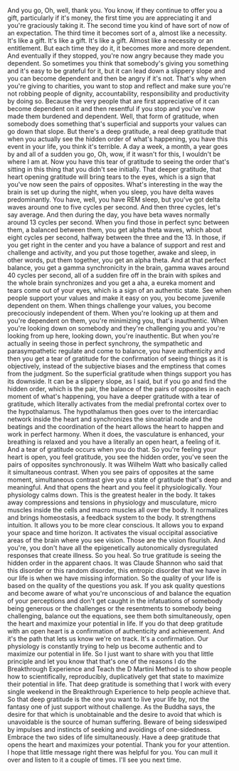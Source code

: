  And you go, Oh, well, thank you. You know, if they continue to offer you a gift, particularly if it's money, the first time you are appreciating it and you're graciously taking it. The second time you kind of have sort of now of an expectation. The third time it becomes sort of a, almost like a necessity. It's like a gift. It's like a gift. It's like a gift. Almost like a necessity or an entitlement. But each time they do it, it becomes more and more dependent. And eventually if they stopped, you're now angry because they made you dependent. So sometimes you think that somebody's giving you something and it's easy to be grateful for it, but it can lead down a slippery slope and you can become dependent and then be angry if it's not. That's why when you're giving to charities, you want to stop and reflect and make sure you're not robbing people of dignity, accountability, responsibility and productivity by doing so. Because the very people that are first appreciative of it can become dependent on it and then resentful if you stop and you've now made them burdened and dependent. Well, that form of gratitude, when somebody does something that's superficial and supports your values can go down that slope. But there's a deep gratitude, a real deep gratitude that when you actually see the hidden order of what's happening, you have this event in your life, you think it's terrible. A day a week, a month, a year goes by and all of a sudden you go, Oh, wow, if it wasn't for this, I wouldn't be where I am at. Now you have this tear of gratitude to seeing the order that's sitting in this thing that you didn't see initially. That deeper gratitude, that heart opening gratitude will bring tears to the eyes, which is a sign that you've now seen the pairs of opposites. What's interesting in the way the brain is set up during the night, when you sleep, you have delta waves predominantly. You have, well, you have REM sleep, but you've got delta waves around one to five cycles per second. And then three cycles, let's say average. And then during the day, you have beta waves normally around 13 cycles per second. When you find those in perfect sync between them, a balanced between them, you get alpha theta waves, which about eight cycles per second, halfway between the three and the 13. In those, if you get right in the center and you have a balance of support and rest and challenge and activity, and you put those together, awake and sleep, in other words, put them together, you get an alpha theta. And at that perfect balance, you get a gamma synchronicity in the brain, gamma waves around 40 cycles per second, all of a sudden fire off in the brain with spikes and the whole brain synchronizes and you get a aha, a eureka moment and tears come out of your eyes, which is a sign of an authentic state. See when people support your values and make it easy on you, you become juvenile dependent on them. When things challenge your values, you become precociously independent of them. When you're looking up at them and you're dependent on them, you're minimizing you, that's inauthentic. When you're looking down on somebody and they're challenging you and you're looking from up here, looking down, you're inauthentic. But when you're actually in seeing those in perfect synchrony, the sympathetic and parasympathetic regulate and come to balance, you have authenticity and then you get a tear of gratitude for the confirmation of seeing things as it is objectively, instead of the subjective biases and the emptiness that comes from the judgment. So the superficial gratitude when things support you has its downside. It can be a slippery slope, as I said, but if you go and find the hidden order, which is the pair, the balance of the pairs of opposites in each moment of what's happening, you have a deeper gratitude with a tear of gratitude, which literally activates from the medial prefrontal cortex over to the hypothalamus. The hypothalamus then goes over to the intercardiac network inside the heart and synchronizes the sinoatrial node and the beatings and the coordination of the heart allows the heart to happen and work in perfect harmony. When it does, the vasculature is enhanced, your breathing is relaxed and you have a literally an open heart, a feeling of it. And a tear of gratitude occurs when you do that. So you're feeling your heart is open, you feel gratitude, you see the hidden order, you've seen the pairs of opposites synchronously. It was Wilhelm Watt who basically called it simultaneous contrast. When you see pairs of opposites at the same moment, simultaneous contrast give you a state of gratitude that's deep and meaningful. And that opens the heart and you feel it physiologically. Your physiology calms down. This is the greatest healer in the body. It takes away compressions and tensions in physiology and musculature, micro muscles inside the cells and macro muscles all over the body. It normalizes and brings homeostasis, a feedback system to the body. It strengthens intuition. It allows you to be more clear conscious. It allows you to expand your space and time horizon. It activates the visual occipital associative areas of the brain where you see vision. Those are the vision flourish. And you're, you don't have all the epigenetically autonomically dysregulated responses that create illness. So you heal. So true gratitude is seeing the hidden order in the apparent chaos. It was Claude Shannon who said that this disorder or this random disorder, this entropic disorder that we have in our life is when we have missing information. So the quality of your life is based on the quality of the questions you ask. If you ask quality questions and become aware of what you're unconscious of and balance the equation of your perceptions and don't get caught in the infatuations of somebody being generous or the challenges or the resentments to somebody being challenging, balance out the equations, see them both simultaneously, open the heart and maximize your potential in life. If you do that deep gratitude with an open heart is a confirmation of authenticity and achievement. And it's the path that lets us know we're on track. It's a confirmation. Our physiology is constantly trying to help us become authentic and to maximize our potential in life. So I just want to share with you that little principle and let you know that that's one of the reasons I do the Breakthrough Experience and Teach the D Martini Method is to show people how to scientifically, reproducibly, duplicatively get that state to maximize their potential in life. That deep gratitude is something that I work with every single weekend in the Breakthrough Experience to help people achieve that. So that deep gratitude is the one you want to live your life by, not the fantasy one of just support without challenge. As the Buddha says, the desire for that which is unobtainable and the desire to avoid that which is unavoidable is the source of human suffering. Beware of being sideswiped by impulses and instincts of seeking and avoidings of one-sidedness. Embrace the two sides of life simultaneously. Have a deep gratitude that opens the heart and maximizes your potential. Thank you for your attention. I hope that little message right there was helpful for you. You can mull it over and listen to it a couple of times. I'll see you next time.